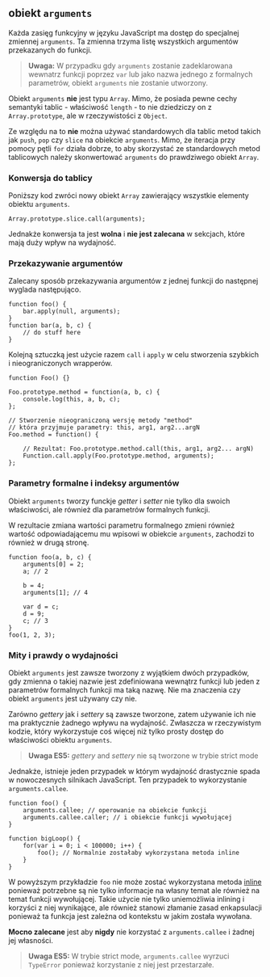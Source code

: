 ## obiekt `arguments`

Każda zasięg funkcyjny w języku JavaScript ma dostęp do specjalnej zmiennej `arguments`. 
Ta zmienna trzyma listę wszystkich argumentów przekazanych do funkcji.

> **Uwaga:** W przypadku gdy `arguments` zostanie zadeklarowana wewnatrz funkcji
> poprzez `var` lub jako nazwa jednego z formalnych parametrów, obiekt `arguments` 
> nie zostanie utworzony.

Obiekt `arguments` **nie** jest typu `Array`. Mimo, że posiada pewne cechy 
semantyki tablic - właściwość `length` - to nie dziedziczy on z `Array.prototype`,
ale w rzeczywistości z `Object`.

Ze względu na to **nie** można używać standardowych dla tablic metod takich jak
`push`, `pop` czy `slice` na obiekcie `arguments`. Mimo, że iteracja przy pomocy 
pętli `for` działa dobrze, to aby skorzystać ze standardowych metod tablicowych 
należy skonwertować `arguments` do prawdziwego obiekt `Array`.

### Konwersja do tablicy

Poniższy kod zwróci nowy obiekt `Array` zawierający wszystkie elementy 
obiektu `arguments`.

    Array.prototype.slice.call(arguments);

Jednakże konwersja ta jest **wolna** i **nie jest zalecana** w sekcjach, 
które mają duży wpływ na wydajność.

### Przekazywanie argumentów

Zalecany sposób przekazywania argumentów z jednej funkcji do następnej 
wyglada następująco.

    function foo() {
        bar.apply(null, arguments);
    }
    function bar(a, b, c) {
        // do stuff here
    }

Kolejną sztuczką jest użycie razem `call` i `apply` w celu stworzenia 
szybkich i nieograniczonych wrapperów.  

    function Foo() {}

    Foo.prototype.method = function(a, b, c) {
        console.log(this, a, b, c);
    };

    // Stworzenie nieograniczoną wersję metody "method" 
    // która przyjmuje parametry: this, arg1, arg2...argN
    Foo.method = function() {

        // Rezultat: Foo.prototype.method.call(this, arg1, arg2... argN)
        Function.call.apply(Foo.prototype.method, arguments);
    };


### Parametry formalne i indeksy argumentów

Obiekt `arguments` tworzy funckje *getter* i *setter* nie tylko dla swoich 
właściwości, ale również dla parametrów formalnych funkcji.

W rezultacie zmiana wartości parametru formalnego zmieni również wartość 
odpowiadającemu mu wpisowi w obiekcie `arguments`, zachodzi to również w drugą stronę.

    function foo(a, b, c) {
        arguments[0] = 2;
        a; // 2                                                           

        b = 4;
        arguments[1]; // 4

        var d = c;
        d = 9;
        c; // 3
    }
    foo(1, 2, 3);

### Mity i prawdy o wydajności

Obiekt `arguments` jest zawsze tworzony z wyjątkiem dwóch przypadków, gdy
zmienna o takiej nazwie jest zdefiniowana wewnątrz funkcji lub jeden z parametrów 
formalnych funkcji ma taką nazwę. Nie ma znaczenia czy obiekt `arguments` jest 
używany czy nie.

Zarówno *gettery* jak i *settery* są zawsze tworzone, zatem używanie ich nie ma 
praktycznie żadnego wpływu na wydajność. Zwłaszcza w rzeczywistym kodzie, który 
wykorzystuje coś więcej niż tylko prosty dostęp do właściwości obiektu `arguments`. 

> **Uwaga ES5:** *gettery* and *settery* nie są tworzone w trybie strict mode

Jednakże, istnieje jeden przypadek w którym wydajność drastycznie spada w 
nowoczesnych silnikach JavaScript. Ten przypadek to wykorzystanie 
`arguments.callee`.

    function foo() {
        arguments.callee; // operowanie na obiekcie funkcji
        arguments.callee.caller; // i obiekcie funkcji wywołującej
    }

    function bigLoop() {
        for(var i = 0; i < 100000; i++) {
            foo(); // Normalnie zostałaby wykorzystana metoda inline
        }
    }

W powyższym przykładzie `foo` nie może zostać wykorzystana metoda [inline][1] 
ponieważ potrzebne są nie tylko informacje na własny temat ale również 
na temat funkcji wywołującej. Takie użycie nie tylko uniemożliwia 
inlining i korzyści z niej wynikające, ale również stanowi złamanie 
zasad enkapsulacji ponieważ ta funkcja jest zależna od kontekstu 
w jakim została wywołana.

**Mocno zalecane** jest aby **nigdy** nie korzystać z `arguments.callee` 
i żadnej jej własności.

> **Uwaga ES5:** W trybie strict mode, `arguments.callee` wyrzuci `TypeError` 
> ponieważ korzystanie z niej jest przestarzałe.

[1]: http://en.wikipedia.org/wiki/Inlining

